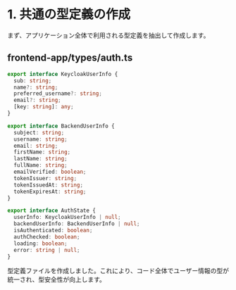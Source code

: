 # 1. 共通の型定義の作成

まず、アプリケーション全体で利用される型定義を抽出して作成します。

## frontend-app/types/auth.ts

```typescript
export interface KeycloakUserInfo {
  sub: string;
  name?: string;
  preferred_username?: string;
  email?: string;
  [key: string]: any;
}

export interface BackendUserInfo {
  subject: string;
  username: string;
  email: string;
  firstName: string;
  lastName: string;
  fullName: string;
  emailVerified: boolean;
  tokenIssuer: string;
  tokenIssuedAt: string;
  tokenExpiresAt: string;
}

export interface AuthState {
  userInfo: KeycloakUserInfo | null;
  backendUserInfo: BackendUserInfo | null;
  isAuthenticated: boolean;
  authChecked: boolean;
  loading: boolean;
  error: string | null;
}
```

型定義ファイルを作成しました。これにより、コード全体でユーザー情報の型が統一され、型安全性が向上します。
